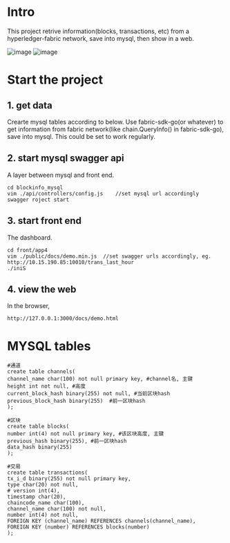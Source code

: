 # Intro
This project retrive information(blocks, transactions, etc) from a hyperledger-fabric network, save  into mysql, then show in a web.

![image](https://github.com/pclimbing/tjexplorer/tmp/readme_images/1.png)
![image](https://github.com/pclimbing/tjexplorer/tmp/readme_images/2.png)

# Start the project
## 1. get data
Crearte mysql tables according to below. Use fabric-sdk-go(or whatever) to get information from fabric network(like chain.QueryInfo() in fabric-sdk-go), save into mysql. This could be set to work regularly.

## 2. start mysql swagger api
A layer between mysql and front end.
```
cd blockinfo_mysql
vim ./api/controllers/config.js    //set mysql url accordingly
swagger roject start
```

## 3. start front end
The dashboard.
```
cd front/app4
vim ./public/docs/demo.min.js  //set swagger urls accordingly, eg. http://10.15.190.85:10010/trans_last_hour
./iniS
```
## 4. view the web
In the browser,
```
http://127.0.0.1:3000/docs/demo.html
```

# MYSQL tables
```
#通道
create table channels(
channel_name char(100) not null primary key, #channel名, 主键
height int not null, #高度
current_block_hash binary(255) not null, #当前区块hash
previous_block_hash binary(255)  #前一区块hash
);

#区块
create table blocks(
number int(4) not null primary key, #该区块高度, 主键
previous_hash binary(255), #前一区块hash
data_hash binary(255)
);

#交易
create table transactions(
tx_i_d binary(255) not null primary key,
type char(20) not null,
# version int(4),
timestamp char(20),
chaincode_name char(100),
channel_name char(100) not null,
number int(4) not null,
FOREIGN KEY (channel_name) REFERENCES channels(channel_name),
FOREIGN KEY (number) REFERENCES blocks(number)
);
```
